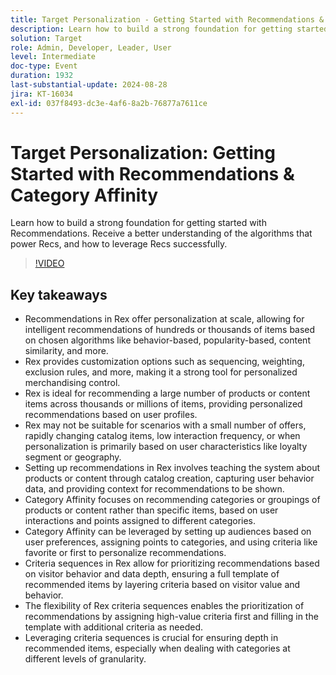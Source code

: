 ```yaml
---
title: Target Personalization - Getting Started with Recommendations & Category Affinity
description: Learn how to build a strong foundation for getting started with Recommendations. Receive a better understanding of the algorithms that power Recs, and how to leverage Recs successfully.
solution: Target
role: Admin, Developer, Leader, User
level: Intermediate
doc-type: Event
duration: 1932
last-substantial-update: 2024-08-28
jira: KT-16034
exl-id: 037f8493-dc3e-4af6-8a2b-76877a7611ce
---
```

# Target Personalization: Getting Started with Recommendations & Category Affinity

Learn how to build a strong foundation for getting started with Recommendations. Receive a better understanding of the algorithms that power Recs, and how to leverage Recs successfully.

>[!VIDEO](https://video.tv.adobe.com/v/3432999/?learn=on)

## Key takeaways

* Recommendations in Rex offer personalization at scale, allowing for intelligent recommendations of hundreds or thousands of items based on chosen algorithms like behavior-based, popularity-based, content similarity, and more.
* Rex provides customization options such as sequencing, weighting, exclusion rules, and more, making it a strong tool for personalized merchandising control.
* Rex is ideal for recommending a large number of products or content items across thousands or millions of items, providing personalized recommendations based on user profiles.
* Rex may not be suitable for scenarios with a small number of offers, rapidly changing catalog items, low interaction frequency, or when personalization is primarily based on user characteristics like loyalty segment or geography.
* Setting up recommendations in Rex involves teaching the system about products or content through catalog creation, capturing user behavior data, and providing context for recommendations to be shown.
* Category Affinity focuses on recommending categories or groupings of products or content rather than specific items, based on user interactions and points assigned to different categories.
* Category Affinity can be leveraged by setting up audiences based on user preferences, assigning points to categories, and using criteria like favorite or first to personalize recommendations.
* Criteria sequences in Rex allow for prioritizing recommendations based on visitor behavior and data depth, ensuring a full template of recommended items by layering criteria based on visitor value and behavior.
* The flexibility of Rex criteria sequences enables the prioritization of recommendations by assigning high-value criteria first and filling in the template with additional criteria as needed.
* Leveraging criteria sequences is crucial for ensuring depth in recommended items, especially when dealing with categories at different levels of granularity.
